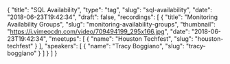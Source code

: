 {
  "title": "SQL Availability",
  "type": "tag",
  "slug": "sql-availability",
  "date": "2018-06-23T19:42:34",
  "draft": false,
  "recordings": [
    {
      "title": "Monitoring Availability Groups",
      "slug": "monitoring-availability-groups",
      "thumbnail": "https://i.vimeocdn.com/video/709494199_295x166.jpg",
      "date": "2018-06-23T19:42:34",
      "meetups": [
        {
          "name": "Houston Techfest",
          "slug": "houston-techfest"
        }
      ],
      "speakers": [
        {
          "name": "Tracy Boggiano",
          "slug": "tracy-boggiano"
        }
      ]
    }
  ]
}